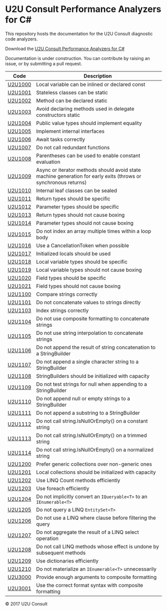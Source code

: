 # U2U Consult Performance Analyzers for C#

This repository hosts the documentation for the U2U Consult diagnostic code analyzers.

Download the [U2U Consult Performance Analyzers for C#](https://marketplace.visualstudio.com/items?itemName=vs-publisher-363830.U2UConsultPerformanceCodeAnalyzersforC7)

Documentation is under construction. You can contribute by raising an issue, or by submitting a pull request.

| Code                       | Description |
| -------------------------- | ----------- |
| [U2U1000](docs/U2U1000.md) | Local variable can be inlined or declared const |
| [U2U1001](docs/U2U1001.md) | Stateless classes can be static |
| [U2U1002](docs/U2U1002.md) | Method can be declared static |
| [U2U1003](docs/U2U1003.md) | Avoid declaring methods used in delegate constructors static |
| [U2U1004](docs/U2U1004.md) | Public value types should implement equality |
| [U2U1005](docs/U2U1005.md) | Implement internal interfaces |
| [U2U1006](docs/U2U1006.md) | Await tasks correctly |
| [U2U1007](docs/U2U1007.md) | Do not call redundant functions |
| [U2U1008](docs/U2U1008.md) | Parentheses can be used to enable constant evaluation |
| [U2U1009](docs/U2U1009.md) | Async or iterator methods should avoid state machine generation for early exits (throws or synchronous returns) |
| [U2U1010](docs/U2U1010.md) | Internal leaf classes can be sealed |
| [U2U1011](docs/U2U1011.md) | Return types should be specific |
| [U2U1012](docs/U2U1012.md) | Parameter types should be specific |
| [U2U1013](docs/U2U1013.md) | Return types should not cause boxing |
| [U2U1014](docs/U2U1014.md) | Parameter types should not cause boxing |
| [U2U1015](docs/U2U1015.md) | Do not index an array multiple times within a loop body |
| [U2U1016](docs/U2U1016.md) | Use a CancellationToken when possible |
| [U2U1017](docs/U2U1017.md) | Initialized locals should be used |
| [U2U1018](docs/U2U1018.md) | Local variable types should be specific |
| [U2U1019](docs/U2U1019.md) | Local variable types should not cause boxing |
| [U2U1020](docs/U2U1020.md) | Field types should be specific |
| [U2U1021](docs/U2U1021.md) | Field types should not cause boxing |
| [U2U1100](docs/U2U1100.md) | Compare strings correctly |
| [U2U1101](docs/U2U1101.md) | Do not concatenate values to strings directly |
| [U2U1103](docs/U2U1103.md) | Index strings correctly |
| [U2U1104](docs/U2U1104.md) | Do not use composite formatting to concatenate strings |
| [U2U1105](docs/U2U1105.md) | Do not use string interpolation to concatenate strings |
| [U2U1106](docs/U2U1106.md) | Do not append the result of string concatenation to a StringBuilder |
| [U2U1107](docs/U2U1107.md) | Do not append a single character string to a StringBuilder |
| [U2U1108](docs/U2U1108.md) | StringBuilders should be initialized with capacity |
| [U2U1109](docs/U2U1109.md) | Do not test strings for null when appending to a StringBuilder |
| [U2U1110](docs/U2U1110.md) | Do not append null or empty strings to a StringBuilder |
| [U2U1111](docs/U2U1111.md) | Do not append a substring to a StringBuilder |
| [U2U1112](docs/U2U1112.md) | Do not call string.IsNullOrEmpty() on a constant string | 
| [U2U1113](docs/U2U1113.md) | Do not call string.IsNullOrEmpty() on a trimmed string |
| [U2U1114](docs/U2U1114.md) | Do not call string.IsNullOrEmpty() on a normalized string |
| [U2U1200](docs/U2U1200.md) | Prefer generic collections over non-generic ones |
| [U2U1201](docs/U2U1201.md) | Local collections should be initialized with capacity |
| [U2U1202](docs/U2U1202.md) | Use LINQ Count methods efficiently |
| [U2U1203](docs/U2U1203.md) | Use foreach efficiently |
| [U2U1204](docs/U2U1204.md) | Do not implicitly convert an `IQueryable<T>` to an `IEnumerable<T>` |
| [U2U1205](docs/U2U1205.md) | Do not query a LINQ `EntitySet<T>` |
| [U2U1206](docs/U2U1206.md) | Do not use a LINQ where clause before filtering the query |
| [U2U1207](docs/U2U1207.md) | Do not aggregate the result of a LINQ select operation |
| [U2U1208](docs/U2U1208.md) | Do not call LINQ methods whose effect is undone by subsequent methods |
| [U2U1209](docs/U2U1209.md) | Use dictionaries efficiently |
| [U2U1210](docs/U2U1210.md) | Do not materialize an `IEnumerable<T>` unnecessarily |
| [U2U3000](docs/U2U3000.md) | Provide enough arguments to composite formatting |
| [U2U3001](docs/U2U3001.md) | Use the correct format syntax with composite formatting |

© 2017 U2U Consult
